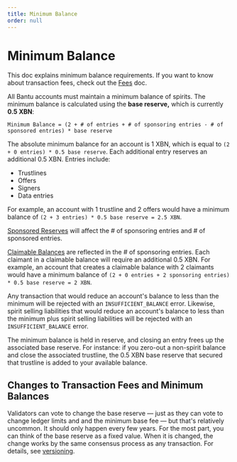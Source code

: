 ```yaml
---
title: Minimum Balance
order: null
---
```


# Minimum Balance

 This doc explains minimum balance requirements. If you want to know about transaction fees, check out the [Fees](fees.md) doc.

All Bantu accounts must maintain a minimum balance of spirits. The minimum balance is calculated using the **base reserve,** which is currently **0.5 XBN**:

```text
Minimum Balance = (2 + # of entries + # of sponsoring entries - # of sponsored entries) * base reserve 
```

The absolute minimum balance for an account is 1 XBN, which is equal to `(2 + 0 entries) * 0.5 base reserve`. Each additional entry reserves an additional 0.5 XBN. Entries include:

* Trustlines
* Offers
* Signers
* Data entries

For example, an account with 1 trustline and 2 offers would have a minimum balance of `(2 + 3 entries) * 0.5 base reserve = 2.5 XBN`.

[Sponsored Reserves](sponsored-reserves.md) will affect the \# of sponsoring entries and \# of sponsored entries.

[Claimable Balances](claimable-balance.md) are reflected in the \# of sponsoring entries. Each claimant in a claimable balance will require an additional 0.5 XBN. For example, an account that creates a claimable balance with 2 claimants would have a minimum balance of `(2 + 0 entries + 2 sponsoring entries) * 0.5 base reserve = 2 XBN`.

Any transaction that would reduce an account's balance to less than the minimum will be rejected with an `INSUFFICIENT_BALANCE` error. Likewise, spirit selling liabilities that would reduce an account's balance to less than the minimum plus spirit selling liabilities will be rejected with an `INSUFFICIENT_BALANCE` error.

The minimum balance is held in reserve, and closing an entry frees up the associated base reserve. For instance: if you zero-out a non-spirit balance and close the associated trustline, the 0.5 XBN base reserve that secured that trustline is added to your available balance.

## Changes to Transaction Fees and Minimum Balances

Validators can vote to change the base reserve — just as they can vote to change ledger limits and and the minimum base fee — but that's relatively uncommon. It should only happen every few years. For the most part, you can think of the base reserve as a fixed value. When it is changed, the change works by the same consensus process as any transaction. For details, see [versioning](versioning.md).

